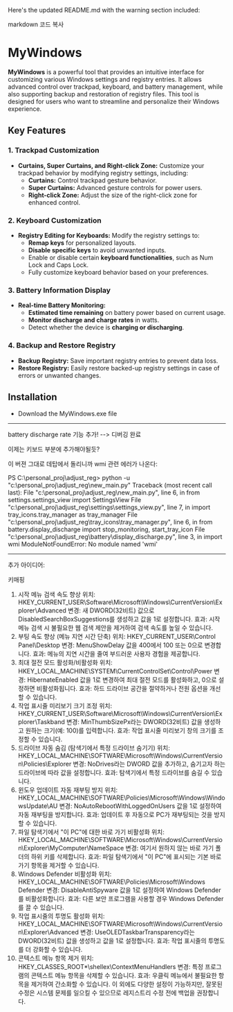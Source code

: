 
Here's the updated README.md with the warning section included:

markdown
코드 복사
# MyWindows

**MyWindows** is a powerful tool that provides an intuitive interface for customizing various Windows settings and registry entries. It allows advanced control over trackpad, keyboard, and battery management, while also supporting backup and restoration of registry files. This tool is designed for users who want to streamline and personalize their Windows experience.

## Key Features

### 1. Trackpad Customization
- **Curtains, Super Curtains, and Right-click Zone:** Customize your trackpad behavior by modifying registry settings, including:
  - **Curtains:** Control trackpad gesture behavior.
  - **Super Curtains:** Advanced gesture controls for power users.
  - **Right-click Zone:** Adjust the size of the right-click zone for enhanced control.

### 2. Keyboard Customization
- **Registry Editing for Keyboards:** Modify the registry settings to:
  - **Remap keys** for personalized layouts.
  - **Disable specific keys** to avoid unwanted inputs.
  - Enable or disable certain **keyboard functionalities**, such as Num Lock and Caps Lock.
  - Fully customize keyboard behavior based on your preferences.

### 3. Battery Information Display
- **Real-time Battery Monitoring:**
  - **Estimated time remaining** on battery power based on current usage.
  - **Monitor discharge and charge rates** in watts.
  - Detect whether the device is **charging or discharging**.

### 4. Backup and Restore Registry
- **Backup Registry:** Save important registry entries to prevent data loss.
- **Restore Registry:** Easily restore backed-up registry settings in case of errors or unwanted changes.

## Installation
- Download the MyWindows.exe file


____________________________________________________________________________________

battery discharge rate 기능 추가! --> 디버깅 완료

이제는 키보드 부분에 추가해야될듯? 

이 버젼 그대로 데탑에서 돌리니까 wmi 관련 에러가 나온다:

PS C:\personal_proj\adjust_reg> python -u "c:\personal_proj\adjust_reg\new_main.py"
Traceback (most recent call last):
  File "c:\personal_proj\adjust_reg\new_main.py", line 6, in <module>
    from settings.settings_view import SettingsView
  File "c:\personal_proj\adjust_reg\settings\settings_view.py", line 7, in <module>
    import tray_icons.tray_manager as tray_manager
  File "c:\personal_proj\adjust_reg\tray_icons\tray_manager.py", line 6, in <module>
    from battery.display_discharge import stop_monitoring, start_tray_icon
  File "c:\personal_proj\adjust_reg\battery\display_discharge.py", line 3, in <module>
    import wmi
ModuleNotFoundError: No module named 'wmi'
_______________

추가 아이디어:

키매핑

1. 시작 메뉴 검색 속도 향상
위치: HKEY_CURRENT_USER\Software\Microsoft\Windows\CurrentVersion\Explorer\Advanced
변경: 새 DWORD(32비트) 값으로 DisabledSearchBoxSuggestions를 생성하고 값을 1로 설정합니다.
효과: 시작 메뉴 검색 시 불필요한 웹 검색 제안을 제거하여 검색 속도를 높일 수 있습니다.
2. 부팅 속도 향상 (메뉴 지연 시간 단축)
위치: HKEY_CURRENT_USER\Control Panel\Desktop
변경: MenuShowDelay 값을 400에서 100 또는 0으로 변경합니다.
효과: 메뉴의 지연 시간을 줄여 부드러운 사용자 경험을 제공합니다.
3. 최대 절전 모드 활성화/비활성화
위치: HKEY_LOCAL_MACHINE\SYSTEM\CurrentControlSet\Control\Power
변경: HibernateEnabled 값을 1로 변경하여 최대 절전 모드를 활성화하고, 0으로 설정하면 비활성화됩니다.
효과: 하드 드라이브 공간을 절약하거나 전원 옵션을 개선할 수 있습니다.
4. 작업 표시줄 미리보기 크기 조정
위치: HKEY_CURRENT_USER\Software\Microsoft\Windows\CurrentVersion\Explorer\Taskband
변경: MinThumbSizePx라는 DWORD(32비트) 값을 생성하고 원하는 크기(예: 100)를 입력합니다.
효과: 작업 표시줄 미리보기 창의 크기를 조정할 수 있습니다.
5. 드라이브 자동 숨김 (탐색기에서 특정 드라이브 숨기기)
위치: HKEY_LOCAL_MACHINE\SOFTWARE\Microsoft\Windows\CurrentVersion\Policies\Explorer
변경: NoDrives라는 DWORD 값을 추가하고, 숨기고자 하는 드라이브에 따라 값을 설정합니다.
효과: 탐색기에서 특정 드라이브를 숨길 수 있습니다.
6. 윈도우 업데이트 자동 재부팅 방지
위치: HKEY_LOCAL_MACHINE\SOFTWARE\Policies\Microsoft\Windows\WindowsUpdate\AU
변경: NoAutoRebootWithLoggedOnUsers 값을 1로 설정하여 자동 재부팅을 방지합니다.
효과: 업데이트 후 자동으로 PC가 재부팅되는 것을 방지할 수 있습니다.
7. 파일 탐색기에서 "이 PC"에 대한 바로 가기 비활성화
위치: HKEY_LOCAL_MACHINE\SOFTWARE\Microsoft\Windows\CurrentVersion\Explorer\MyComputer\NameSpace
변경: 여기서 원하지 않는 바로 가기 폴더의 하위 키를 삭제합니다.
효과: 파일 탐색기에서 "이 PC"에 표시되는 기본 바로 가기 항목을 제거할 수 있습니다.
8. Windows Defender 비활성화
위치: HKEY_LOCAL_MACHINE\SOFTWARE\Policies\Microsoft\Windows Defender
변경: DisableAntiSpyware 값을 1로 설정하여 Windows Defender를 비활성화합니다.
효과: 다른 보안 프로그램을 사용할 경우 Windows Defender를 끌 수 있습니다.
9. 작업 표시줄의 투명도 활성화
위치: HKEY_LOCAL_MACHINE\SOFTWARE\Microsoft\Windows\CurrentVersion\Explorer\Advanced
변경: UseOLEDTaskbarTransparency라는 DWORD(32비트) 값을 생성하고 값을 1로 설정합니다.
효과: 작업 표시줄의 투명도를 더 강화할 수 있습니다.
10. 콘텍스트 메뉴 항목 제거
위치: HKEY_CLASSES_ROOT\*\shellex\ContextMenuHandlers
변경: 특정 프로그램의 콘텍스트 메뉴 항목을 삭제할 수 있습니다.
효과: 우클릭 메뉴에서 불필요한 항목을 제거하여 간소화할 수 있습니다.
이 외에도 다양한 설정이 가능하지만, 잘못된 수정은 시스템 문제를 일으킬 수 있으므로 레지스트리 수정 전에 백업을 권장합니다.